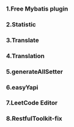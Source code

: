 ### 1.Free Mybatis plugin

### 2.Statistic

### 3.Translate

### 4.Translation

### 5.generateAllSetter

### 6.easyYapi

### 7.LeetCode Editor

### 8.RestfulToolkit-fix